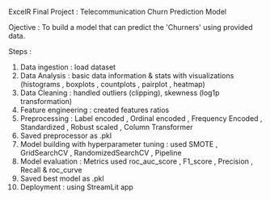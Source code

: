 ExcelR Final Project : Telecommunication Churn Prediction Model

Ojective : To build a model that can predict the 'Churners' using provided data.

Steps : 
1. Data ingestion : load dataset
2. Data Analysis  : basic data information & stats with visualizations (histograms , boxplots , countplots , pairplot , heatmap)
3. Data Cleaning  : handled outliers (clipping), skewness (log1p transformation) 
4. Feature engineering : created features ratios
5. Preprocessing : Label encoded , Ordinal encoded , Frequency Encoded , Standardized , Robust scaled , Column Transformer
6. Saved preprocessor as .pkl
7. Model building with hyperparameter tuning : used SMOTE , GridSearchCV , RandomizedSearchCV , Pipeline
8. Model evaluation : Metrics used roc_auc_score , F1_score , Precision , Recall & roc_curve
9. Saved best model as .pkl
10. Deployment : using StreamLit app
